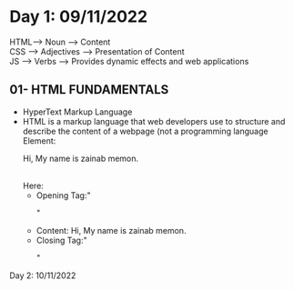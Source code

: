 # Day 1: 09/11/2022
HTML--> Noun --> Content <br>
CSS --> Adjectives --> Presentation of Content <br>
JS  --> Verbs --> Provides dynamic effects and web applications <br>
## 01- HTML FUNDAMENTALS
- HyperText Markup Language
- HTML is a markup language that web developers use to structure and describe the content of a webpage (not a programming language
Element: <p>Hi, My name is zainab memon.</p> <br>
Here: 
	- Opening Tag:"<p>"
	- Content: Hi, My name is zainab memon.
	- Closing Tag:"</p>"


Day 2: 10/11/2022

